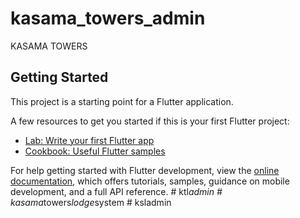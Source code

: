 # kasama_towers_admin

KASAMA TOWERS

## Getting Started

This project is a starting point for a Flutter application.

A few resources to get you started if this is your first Flutter project:

- [Lab: Write your first Flutter app](https://docs.flutter.dev/get-started/codelab)
- [Cookbook: Useful Flutter samples](https://docs.flutter.dev/cookbook)

For help getting started with Flutter development, view the
[online documentation](https://docs.flutter.dev/), which offers tutorials,
samples, guidance on mobile development, and a full API reference.
#   k t l _ a d m i n  
 #   k a s a m a _ t o w e r s _ l o d g e _ s y s t e m  
 #   k s l a d m i n  
 